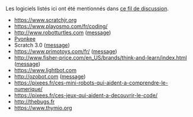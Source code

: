 Les logiciels listés ici ont été mentionnés dans [ce fil de
discussion](https://listes.jecode.org/pipermail/discussion/2016-November/001328.html).

- https://www.scratchjr.org
- https://www.playosmo.com/fr/coding/
- http://www.robotturtles.com ([message](https://listes.jecode.org/pipermail/discussion/2016-November/001341.html))
- [Pyonkee](https://wiki.scratch.mit.edu/wiki/Pyonkee)
- Scratch 3.0 ([message](https://listes.jecode.org/pipermail/discussion/2016-November/001336.html))
- https://www.primotoys.com/fr/ ([message](https://listes.jecode.org/pipermail/discussion/2016-November/001344.html))
- http://www.fisher-price.com/en_US/brands/think-and-learn/index.html ([message](https://listes.jecode.org/pipermail/discussion/2016-November/001344.html))
- https://www.lightbot.com
- http://ozobot.com ([message](https://listes.jecode.org/pipermail/discussion/2016-November/001343.html))
- https://pixees.fr/ces-mini-robots-qui-aident-a-comprendre-le-numerique/
- https://pixees.fr/ces-jeux-qui-aident-a-decouvrir-le-code/
- http://thebugs.fr
- https://www.thymio.org
